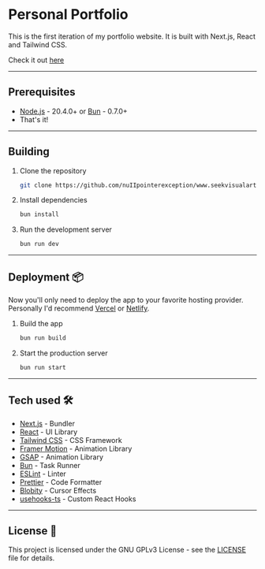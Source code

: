 # Personal Portfolio
This is the first iteration of my portfolio website. It is built with Next.js, React and Tailwind CSS.

Check it out [here](https://www.seekvisualartist.com/)

---

## Prerequisites

- [Node.js](https://nodejs.org/en/) - 20.4.0+ or [Bun](https://bun.sh/) - 0.7.0+
- That's it!

---

## Building

1. Clone the repository

    ```bash
    git clone https://github.com/nuIIpointerexception/www.seekvisualartist.com/
    ```

2. Install dependencies

    ```bash
    bun install
    ```

3. Run the development server

    ```bash
    bun run dev
    ```

---

## Deployment 📦

Now you'll only need to deploy the app to your favorite hosting provider.
Personally I'd recommend [Vercel](https://vercel.com/) or [Netlify](https://www.netlify.com/).

1. Build the app

    ```bash
    bun run build
    ```

2. Start the production server

    ```bash
    bun run start
    ```

---

## Tech used 🛠️

- [Next.js](https://nextjs.org/) - Bundler
- [React](https://reactjs.org/) - UI Library
- [Tailwind CSS](https://tailwindcss.com/) - CSS Framework
- [Framer Motion](https://www.framer.com/motion/) - Animation Library
- [GSAP](https://greensock.com/gsap/) - Animation Library
- [Bun](https://bun.sh/) - Task Runner
- [ESLint](https://eslint.org/) - Linter
- [Prettier](https://prettier.io/) - Code Formatter
- [Blobity](https://blobity.dev/) - Cursor Effects
- [usehooks-ts](https://usehooks-ts.com/) - Custom React Hooks

---

## License 📄

This project is licensed under the GNU GPLv3 License - see the [LICENSE](LICENSE) file for details.

